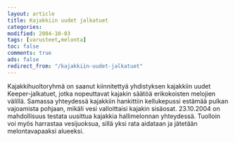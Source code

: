 ```yaml
--- 
layout: article 
title: Kajakkiin uudet jalkatuet 
categories: 
modified: 2004-10-03 
tags: [varusteet,melonta]
toc: false 
comments: true 
ads: false 
redirect_from: "/kajakkiin-uudet-jalkatuet" 
--- 
```


Kajakkihuoltoryhmä on saanut kiinnitettyä yhdistyksen kajakkiin uudet
Keeper-jalkatuet, jotka nopeuttavat kajakin säätöä erikokoisten melojien
välillä. Samassa yhteydessä kajakkiin hankittiin kellukepussi estämää
pulkan vajoamista pohjaan, mikäli vesi valloittaisi kajakin sisäosat.
23.10.2004 on mahdollisuus testata uusittua kajakkia hallimelonnan
yhteydessä. Tuolloin voi myös harrastaa vesijuoksua, sillä yksi rata
aidataan ja jätetään melontavapaaksi alueeksi.

